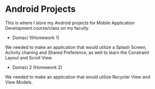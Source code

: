 # Android Projects

This is where I store my Android projects for Mobile Application Development course/class on my faculty.

- Domaci 1(Homework 1)

We needed to make an application that would utilize a Splash Screen, Activity chaning and Shared Preference, as well to learn the Constraint Layout and Scroll View.

- Domaci 2 (Homework 2)

We needed to make an application that would utilize Recycler View and View Models.